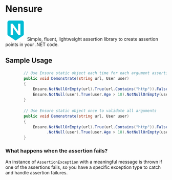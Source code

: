 # Nensure
![](https://github.com/makcakaya/Nensure/raw/master/assets/Nensure_logo_64px.png) Simple, fluent, lightweight assertion library to create assertion points in your .NET code.

## Sample Usage
```csharp
        // Use Ensure static object each time for each argument assertion
        public void Demonstrate(string url, User user)
        {
            Ensure.NotNullOrEmpty(url).True(url.Contains("http")).False(url.EndsWith("?"));
            Ensure.NotNull(user).True(user.Age > 18).NotNullOrEmpty(user.Name);
        }

        // Use Ensure static object once to validate all arguments
        public void Demonstrate(string url, User user)
        {
            Ensure.NotNullOrEmpty(url).True(url.Contains("http")).False(url.EndsWith("?"))
                  .NotNull(user).True(user.Age > 18).NotNullOrEmpty(user.Name);
        }
```
        
### What happens when the assertion fails?
An instance of `AssertionException` with a meaningful message is thrown if one of the assertions fails, so you have a specific exception
type to catch and handle assertion failures.
